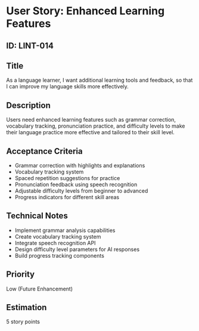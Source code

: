 # User Story: Enhanced Learning Features

## ID: LINT-014

## Title
As a language learner, I want additional learning tools and feedback, so that I can improve my language skills more effectively.

## Description
Users need enhanced learning features such as grammar correction, vocabulary tracking, pronunciation practice, and difficulty levels to make their language practice more effective and tailored to their skill level.

## Acceptance Criteria
- Grammar correction with highlights and explanations
- Vocabulary tracking system
- Spaced repetition suggestions for practice
- Pronunciation feedback using speech recognition
- Adjustable difficulty levels from beginner to advanced
- Progress indicators for different skill areas

## Technical Notes
- Implement grammar analysis capabilities
- Create vocabulary tracking system
- Integrate speech recognition API
- Design difficulty level parameters for AI responses
- Build progress tracking components

## Priority
Low (Future Enhancement)

## Estimation
5 story points
